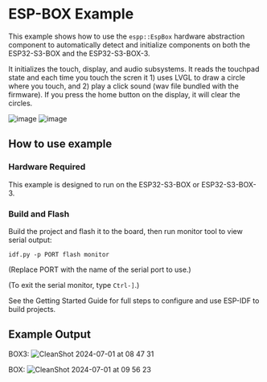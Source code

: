 # ESP-BOX Example

This example shows how to use the `espp::EspBox` hardware abstraction component
to automatically detect and initialize components on both the ESP32-S3-BOX and
the ESP32-S3-BOX-3.

It initializes the touch, display, and audio subsystems. It reads the touchpad
state and each time you touch the scren it 1) uses LVGL to draw a circle where
you touch, and 2) play a click sound (wav file bundled with the firmware). If
you press the home button on the display, it will clear the circles.

![image](https://github.com/esp-cpp/espp/assets/213467/bfb45218-0d1f-4a07-ba30-c0c74a1657b9)
![image](https://github.com/esp-cpp/espp/assets/213467/c7216cfd-330d-4610-baf2-30001c98ff42)

## How to use example

### Hardware Required

This example is designed to run on the ESP32-S3-BOX or ESP32-S3-BOX-3.

### Build and Flash

Build the project and flash it to the board, then run monitor tool to view
serial output:

```
idf.py -p PORT flash monitor
```

(Replace PORT with the name of the serial port to use.)

(To exit the serial monitor, type ``Ctrl-]``.)

See the Getting Started Guide for full steps to configure and use ESP-IDF to build projects.

## Example Output

BOX3:
![CleanShot 2024-07-01 at 08 47 31](https://github.com/esp-cpp/espp/assets/213467/27cdec8e-6db0-4e3d-8fd6-91052ce2ad92)

BOX:
![CleanShot 2024-07-01 at 09 56 23](https://github.com/esp-cpp/espp/assets/213467/2f758ff5-a82e-4620-896e-99223010f013)
